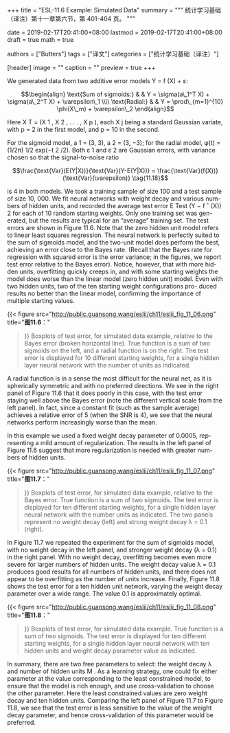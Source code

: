 +++
title = "ESL-11.6 Example: Simulated Data"
summary = """
统计学习基础（译注）第十一章第六节，第 401-404 页。
"""

date = 2019-02-17T20:41:00+08:00
lastmod = 2019-02-17T20:41:00+08:00
draft = true
math = true

authors = ["Butters"]
tags = ["译文"]
categories = ["统计学习基础（译注）"]

[header]
image = ""
caption = ""
preview = true
+++

We generated data from two additive error models Y = f (X) + ε:

$$\begin{align}
\text{Sum of sigmoids:} & &
Y = \sigma(a\_1^T X) + \sigma(a\_2^T X) + \varepsilon\_1
\\\\ \text{Radial:} & &
Y = \prod\_{m=1}^{10} \phi(X\_m) + \varepsilon\_2
\end{align}$$

Here X T = (X 1 , X 2 , . . . , X p ), each X j being a standard Gaussian variate,
with p = 2 in the first model, and p = 10 in the second.

For the sigmoid model, a 1 = (3, 3), a 2 = (3, −3); for the radial model,
φ(t) = (1/2π) 1/2 exp(−t 2 /2). Both ε 1 and ε 2 are Gaussian errors, with
variance chosen so that the signal-to-noise ratio

$$\frac{\text{Var}(E(Y|X))}{\text{Var}(Y-E(Y|X))} =
\frac{\text{Var}(f(X))}{\text{Var}(\varepsilon)} \tag{11.18}$$

is 4 in both models. We took a training sample of size 100 and a test sample
of size 10, 000. We fit neural networks with weight decay and various num-
bers of hidden units, and recorded the average test error E Test (Y − f ˆ (X)) 2
for each of 10 random starting weights. Only one training set was gen-
erated, but the results are typical for an “average” training set. The test
errors are shown in Figure 11.6. Note that the zero hidden unit model refers
to linear least squares regression. The neural network is perfectly suited to
the sum of sigmoids model, and the two-unit model does perform the best,
achieving an error close to the Bayes rate. (Recall that the Bayes rate for
regression with squared error is the error variance; in the figures, we report
test error relative to the Bayes error). Notice, however, that with more hid-
den units, overfitting quickly creeps in, and with some starting weights the
model does worse than the linear model (zero hidden unit) model. Even
with two hidden units, two of the ten starting weight configurations pro-
duced results no better than the linear model, confirming the importance
of multiple starting values.

{{< figure
  src="http://public.guansong.wang/eslii/ch11/eslii_fig_11_06.png"
  title="**图11.6**："
>}}
Boxplots of test error, for simulated data example, relative to
the Bayes error (broken horizontal line). True function is a sum of two sigmoids
on the left, and a radial function is on the right. The test error is displayed for
10 different starting weights, for a single hidden layer neural network with the
number of units as indicated.

A radial function is in a sense the most difficult for the neural net, as it is
spherically symmetric and with no preferred directions. We see in the right
panel of Figure 11.6 that it does poorly in this case, with the test error
staying well above the Bayes error (note the different vertical scale from
the left panel). In fact, since a constant fit (such as the sample average)
achieves a relative error of 5 (when the SNR is 4), we see that the neural
networks perform increasingly worse than the mean.

In this example we used a fixed weight decay parameter of 0.0005, rep-
resenting a mild amount of regularization. The results in the left panel of
Figure 11.6 suggest that more regularization is needed with greater num-
bers of hidden units.

{{< figure
  src="http://public.guansong.wang/eslii/ch11/eslii_fig_11_07.png"
  title="**图11.7**："
>}}
Boxplots of test error, for simulated data example, relative to the
Bayes error. True function is a sum of two sigmoids. The test error is displayed
for ten different starting weights, for a single hidden layer neural network with
the number units as indicated. The two panels represent no weight decay (left)
and strong weight decay λ = 0.1 (right).

In Figure 11.7 we repeated the experiment for the sum of sigmoids model,
with no weight decay in the left panel, and stronger weight decay (λ = 0.1)
in the right panel. With no weight decay, overfitting becomes even more
severe for larger numbers of hidden units. The weight decay value λ = 0.1
produces good results for all numbers of hidden units, and there does not
appear to be overfitting as the number of units increase. Finally, Figure 11.8
shows the test error for a ten hidden unit network, varying the weight decay
parameter over a wide range. The value 0.1 is approximately optimal.

{{< figure
  src="http://public.guansong.wang/eslii/ch11/eslii_fig_11_08.png"
  title="**图11.8**："
>}}
Boxplots of test error, for simulated data example. True function
is a sum of two sigmoids. The test error is displayed for ten different starting
weights, for a single hidden layer neural network with ten hidden units and weight
decay parameter value as indicated.

In summary, there are two free parameters to select: the weight decay λ
and number of hidden units M . As a learning strategy, one could fix either
parameter at the value corresponding to the least constrained model, to
ensure that the model is rich enough, and use cross-validation to choose
the other parameter. Here the least constrained values are zero weight decay
and ten hidden units. Comparing the left panel of Figure 11.7 to Figure
11.8, we see that the test error is less sensitive to the value of the weight
decay parameter, and hence cross-validation of this parameter would be
preferred.